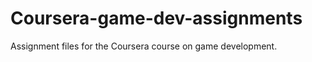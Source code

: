 Coursera-game-dev-assignments
=============================

Assignment files for the Coursera course on game development.
